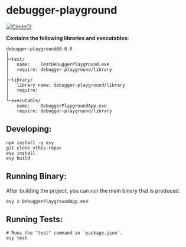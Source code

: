# debugger-playground


[![CircleCI](https://circleci.com/gh/yourgithubhandle/debugger-playground/tree/master.svg?style=svg)](https://circleci.com/gh/yourgithubhandle/debugger-playground/tree/master)


**Contains the following libraries and executables:**

```
debugger-playground@0.0.0
│
├─test/
│   name:    TestDebuggerPlayground.exe
│   require: debugger-playground/library
│
├─library/
│   library name: debugger-playground/library
│   require:
│
└─executable/
    name:    DebuggerPlaygroundApp.exe
    require: debugger-playground/library
```

## Developing:

```
npm install -g esy
git clone <this-repo>
esy install
esy build
```

## Running Binary:

After building the project, you can run the main binary that is produced.

```
esy x DebuggerPlaygroundApp.exe 
```

## Running Tests:

```
# Runs the "test" command in `package.json`.
esy test
```
